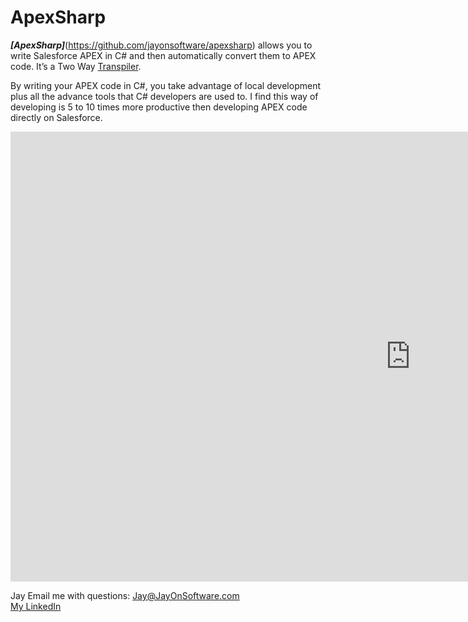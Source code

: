 # ApexSharp


***[ApexSharp]***(https://github.com/jayonsoftware/apexsharp) allows you to write Salesforce APEX in C# and then automatically convert them to APEX code. It’s a Two Way [Transpiler](https://en.wikipedia.org/wiki/Source-to-source_compiler). 

By writing your APEX code in C#, you take advantage of local development plus all the advance tools that C# developers are used to. I find this way of developing is 5 to 10 times more productive then developing APEX code directly on Salesforce. 


<iframe src="https://player.vimeo.com/video/224927838" width="1280" height="720" frameborder="0" webkitallowfullscreen mozallowfullscreen allowfullscreen></iframe>


Jay
Email me with questions: <Jay@JayOnSoftware.com>  
[My LinkedIn](https://www.linkedin.com/in/jayonsoftware/)


